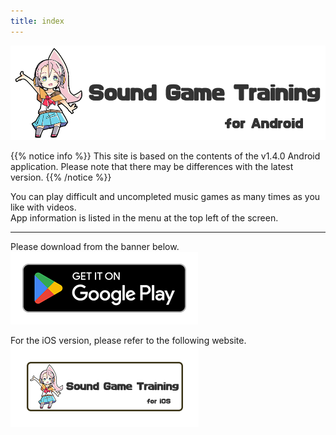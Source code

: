 ```yaml
---
title: index
---
```


![top banner](top_banner.en.png)

{{% notice info %}}
This site is based on the contents of the v1.4.0 Android application. Please note that there may be differences with the latest version.
{{% /notice %}}

You can play difficult and uncompleted music games as many times as you like with videos.<br>App information is listed in the menu at the top left of the screen.

-------

Please download from the banner below.<br>
[![Google Play link](img_google-play-badge.en.png#imgleft)](https://play.google.com/store/apps/details?id=jp.hyoromo.VideoSwing)
<div class="clear clear_box"></div>

For the iOS version, please refer to the following website.<br>
[![Site link](img_banner_ios.en.png#imgleft)](https://hyoromo.github.io/sound-game-training/)
<div class="clear clear_box"></div>